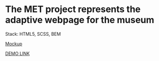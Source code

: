 # The MET project represents the adaptive webpage for the museum
Stack: HTML5, SCSS, BEM

[Mockup](https://www.figma.com/file/lSR1m42L9YwzQwzzxKwHpw/THE-MET?type=design&node-id=8590-29&mode=design)
   
[DEMO LINK](https://vira-v.github.io/The-MET-landing-page/)
